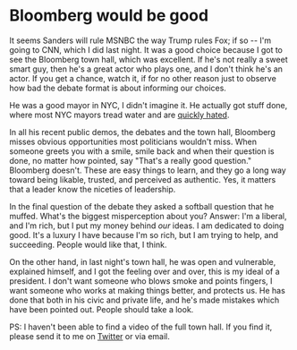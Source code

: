 # Bloomberg would be good
It seems Sanders will rule MSNBC the way Trump rules Fox; if so -- I'm going to CNN, which I did last night. It was a good choice because I got to see the Bloomberg town hall, which was excellent. If he's not really a sweet smart guy,  then he's a great actor who plays one, and I don't think he's an actor. If you get a chance, watch it, if for no other reason just to observe how bad the debate format is about informing our choices.

He was a good mayor in NYC, I didn't imagine it. He actually got stuff done, where most NYC mayors tread water and are <a href="https://en.wikipedia.org/wiki/John_Lindsay#Mayoralty">quickly hated</a>. 

In all his recent public demos, the debates and the town hall, Bloomberg misses obvious opportunities most politicians wouldn't miss. When someone greets you with a smile, smile back and when their question is done, no matter how pointed, say "That's a really good question." Bloomberg doesn't. These are easy things to learn, and they go a long way toward being likable, trusted, and perceived as authentic. Yes, it matters that a leader know the niceties of leadership.

In the final question of the debate they asked a softball question that he muffed. What's the biggest misperception about you? Answer: I'm a liberal, and I'm rich, but I put my money behind <i>our</i> ideas. I am dedicated to doing good. It's a luxury I have because I'm so rich, but I am trying to help, and succeeding. People would like that, I think. 

On the other hand, in last night's town hall, he was open and vulnerable, explained himself, and I got the feeling over and over, this is my ideal of a president. I don't want someone who blows smoke and points fingers, I want someone who works at making things better, and protects us. He has done that both in his civic and private life, and he's made mistakes which have been pointed out. People should take a look. 

PS: I haven't been able to find a video of the full town hall. If you find it, please send it to me on <a href="https://twitter.com/davewiner/status/1233055642610479106">Twitter</a> or via email.

